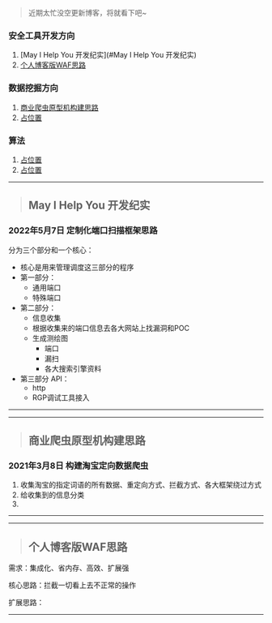 > 近期太忙没空更新博客，将就看下吧~

### 安全工具开发方向
1. [May I Help You 开发纪实](#May I Help You 开发纪实)
2. [个人博客版WAF思路](#个人博客版WAF思路)

### 数据挖掘方向
1. [商业爬虫原型机构建思路](#商业爬虫原型机构建思路)
2. [占位置]()

### 算法
1. [占位置]()
2. [占位置]()

------
> ## May I Help You 开发纪实
### 2022年5月7日 定制化端口扫描框架思路

分为三个部分和一个核心：
- 核心是用来管理调度这三部分的程序
- 第一部分：
    - 通用端口
    - 特殊端口
- 第二部分：
    - 信息收集
    - 根据收集来的端口信息去各大网站上找漏洞和POC
    - 生成测绘图
        - 端口
        - 漏扫
        - 各大搜索引擎资料
- 第三部分 API：
    - http
    - RGP调试工具接入
-------

------
> ## 商业爬虫原型机构建思路
### 2021年3月8日 构建淘宝定向数据爬虫
1. 收集淘宝的指定词语的所有数据、重定向方式、拦截方式、各大框架绕过方式
2. 给收集到的信息分类
3. 
-------

------
> ## 个人博客版WAF思路
需求：集成化、省内存、高效、扩展强

核心思路：拦截一切看上去不正常的操作

扩展思路：

-------